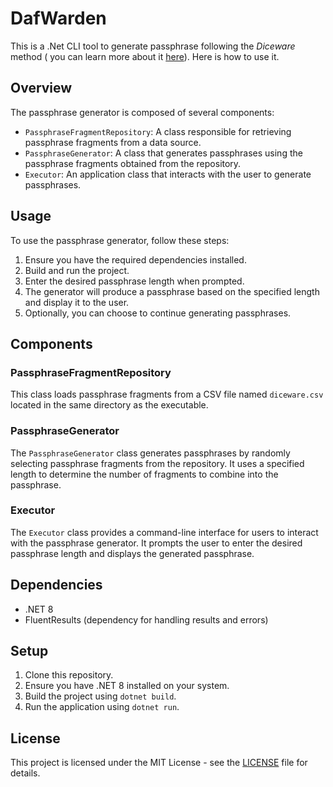 # DafWarden
This is a .Net CLI tool to generate passphrase following the *Diceware* method ( you can learn more about it  [here](http://world.std.com/~reinhold/diceware.html)).
Here is how to use it.

## Overview

The passphrase generator is composed of several components:

- `PassphraseFragmentRepository`: A class responsible for retrieving passphrase fragments from a data source.
- `PassphraseGenerator`: A class that generates passphrases using the passphrase fragments obtained from the repository.
- `Executor`: An application class that interacts with the user to generate passphrases.

## Usage

To use the passphrase generator, follow these steps:

1. Ensure you have the required dependencies installed.
2. Build and run the project.
3. Enter the desired passphrase length when prompted.
4. The generator will produce a passphrase based on the specified length and display it to the user.
5. Optionally, you can choose to continue generating passphrases.

## Components

### PassphraseFragmentRepository

This class loads passphrase fragments from a CSV file named `diceware.csv` located in the same directory as the executable.

### PassphraseGenerator

The `PassphraseGenerator` class generates passphrases by randomly selecting passphrase fragments from the repository. It uses a specified length to determine the number of fragments to combine into the passphrase.

### Executor

The `Executor` class provides a command-line interface for users to interact with the passphrase generator. It prompts the user to enter the desired passphrase length and displays the generated passphrase.

## Dependencies

- .NET 8
- FluentResults (dependency for handling results and errors)

## Setup

1. Clone this repository.
2. Ensure you have .NET 8 installed on your system.
3. Build the project using `dotnet build`.
4. Run the application using `dotnet run`.

## License

This project is licensed under the MIT License - see the [LICENSE](LICENSE) file for details.

